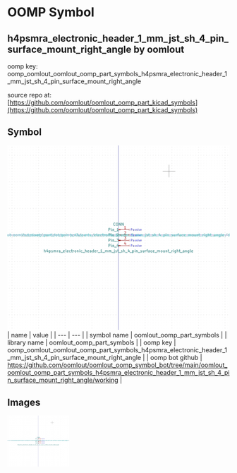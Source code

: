 # OOMP Symbol  
## h4psmra_electronic_header_1_mm_jst_sh_4_pin_surface_mount_right_angle  by oomlout  
  
oomp key: oomp_oomlout_oomlout_oomp_part_symbols_h4psmra_electronic_header_1_mm_jst_sh_4_pin_surface_mount_right_angle  
  
source repo at: [https://github.com/oomlout/oomlout_oomp_part_kicad_symbols](https://github.com/oomlout/oomlout_oomp_part_kicad_symbols)  
## Symbol  
  
[![working.png](working_600.png)](working.png)  
| name | value | 
| --- | --- | 
| symbol name | oomlout_oomp_part_symbols | 
| library name | oomlout_oomp_part_symbols | 
| oomp key | oomp_oomlout_oomlout_oomp_part_symbols_h4psmra_electronic_header_1_mm_jst_sh_4_pin_surface_mount_right_angle | 
| oomp bot github | https://github.com/oomlout/oomlout_oomp_symbol_bot/tree/main/oomlout_oomlout_oomp_part_symbols_h4psmra_electronic_header_1_mm_jst_sh_4_pin_surface_mount_right_angle/working | 
## Images  
  
[![working.png](working_140.png)](working.png)  
